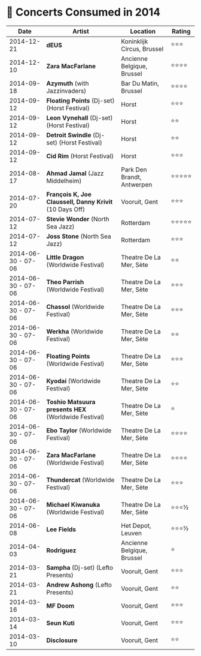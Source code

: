 # 🎤 Concerts Consumed in 2014

| Date | Artist | Location | Rating |
| --- | --- | --- | --- |
| 2014-12-21 | **dEUS** | Koninklijk Circus, Brussel | ⭐️⭐️⭐️ |
| 2014-12-10 | **Zara MacFarlane** | Ancienne Belgique, Brussel | ⭐️⭐️⭐️⭐️ |
| 2014-09-18 | **Azymuth** (with Jazzinvaders) | Bar Du Matin, Brussel | ⭐️⭐️⭐️⭐️ |
| 2014-09-12 | **Floating Points** (Dj-set) (Horst Festival) | Horst | ⭐️⭐️⭐️ |
| 2014-09-12 | **Leon Vynehall** (Dj-set) (Horst Festival) | Horst | ⭐️⭐️ |
| 2014-09-12 | **Detroit Swindle** (Dj-set) (Horst Festival) | Horst | ⭐️⭐️ |
| 2014-09-12 | **Cid Rim** (Horst Festival) | Horst | ⭐️⭐️⭐️ |
| 2014-08-17 | **Ahmad Jamal** (Jazz Middelheim) | Park Den Brandt, Antwerpen | ⭐️⭐️⭐️⭐️⭐️ |
| 2014-07-20 | **François K, Joe Claussell, Danny Krivit** (10 Days Off) | Vooruit, Gent | ️⭐️⭐️⭐️ |
| 2014-07-12 | **Stevie Wonder** (North Sea Jazz) | Rotterdam | ⭐️⭐️⭐️⭐️⭐️ |
| 2014-07-12 | **Joss Stone** (North Sea Jazz) | Rotterdam | ⭐️⭐️⭐️ |
| 2014-06-30 - 07-06 | **Little Dragon** (Worldwide Festival) | Theatre De La Mer, Sète | ️⭐️⭐️️ |
| 2014-06-30 - 07-06 | **Theo Parrish** (Worldwide Festival) | Theatre De La Mer, Sète | ️⭐️⭐️⭐️ |
| 2014-06-30 - 07-06 | **Chassol** (Worldwide Festival) | Theatre De La Mer, Sète | ️⭐️⭐️⭐️ |
| 2014-06-30 - 07-06 | **Werkha** (Worldwide Festival) | Theatre De La Mer, Sète | ️⭐️⭐️ |
| 2014-06-30 - 07-06 | **Floating Points** (Worldwide Festival) | Theatre De La Mer, Sète | ️⭐️⭐️⭐️ |
| 2014-06-30 - 07-06 | **Kyodai** (Worldwide Festival) | Theatre De La Mer, Sète | ️⭐️⭐️ |
| 2014-06-30 - 07-06 | **Toshio Matsuura presents HEX** (Worldwide Festival) | Theatre De La Mer, Sète | ️⭐️ |
| 2014-06-30 - 07-06 | **Ebo Taylor** (Worldwide Festival) | Theatre De La Mer, Sète | ️⭐️⭐️⭐️⭐️ |
| 2014-06-30 - 07-06 | **Zara MacFarlane** (Worldwide Festival) | Theatre De La Mer, Sète | ️⭐️⭐️⭐️⭐️ |
| 2014-06-30 - 07-06 | **Thundercat** (Worldwide Festival) | Theatre De La Mer, Sète | ️⭐️⭐️⭐️ |
| 2014-06-30 - 07-06 | **Michael Kiwanuka** (Worldwide Festival) | Theatre De La Mer, Sète | ⭐️⭐️⭐️½️ |
| 2014-06-08 | **Lee Fields** | Het Depot, Leuven | ⭐️⭐️⭐️½ |
| 2014-04-03 | **Rodriguez** | Ancienne Belgique, Brussel | ⭐️ |
| 2014-03-21 | **Sampha** (Dj-set) (Lefto Presents) | Vooruit, Gent | ⭐⭐⭐️ |
| 2014-03-21 | **Andrew Ashong** (Lefto Presents) | Vooruit, Gent | ⭐⭐ |
| 2014-03-16 | **MF Doom** | Vooruit, Gent | ⭐⭐⭐ |
| 2014-03-14 | **Seun Kuti** | Vooruit, Gent | ⭐⭐⭐ |
| 2014-03-10 | **Disclosure** | Vooruit, Gent | ⭐⭐ |
